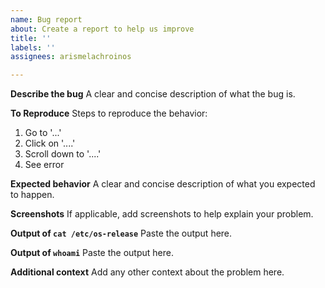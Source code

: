 ```yaml
---
name: Bug report
about: Create a report to help us improve
title: ''
labels: ''
assignees: arismelachroinos

---
```


**Describe the bug**
A clear and concise description of what the bug is.

**To Reproduce**
Steps to reproduce the behavior:
1. Go to '...'
2. Click on '....'
3. Scroll down to '....'
4. See error

**Expected behavior**
A clear and concise description of what you expected to happen.

**Screenshots**
If applicable, add screenshots to help explain your problem.

**Output of `cat /etc/os-release`**
Paste the output here.

**Output of `whoami`**
Paste the output here.

**Additional context**
Add any other context about the problem here.
